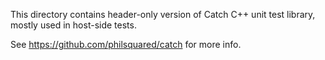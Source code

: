 This directory contains header-only version of Catch C++ unit test library,
mostly used in host-side tests.

See https://github.com/philsquared/catch for more info.
